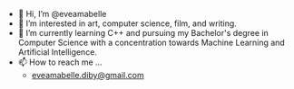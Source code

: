 - 👋 Hi, I’m @eveamabelle
- 👀 I’m interested in art, computer science, film, and writing.
- 🌱 I’m currently learning C++ and pursuing my Bachelor's degree in Computer Science with a concentration towards Machine Learning and Artificial Intelligence.
- 📫 How to reach me ...
    - eveamabelle.diby@gmail.com

<!---
eveamabelle/eveamabelle is a ✨ special ✨ repository because its `README.md` (this file) appears on your GitHub profile.
You can click the Preview link to take a look at your changes.
--->
